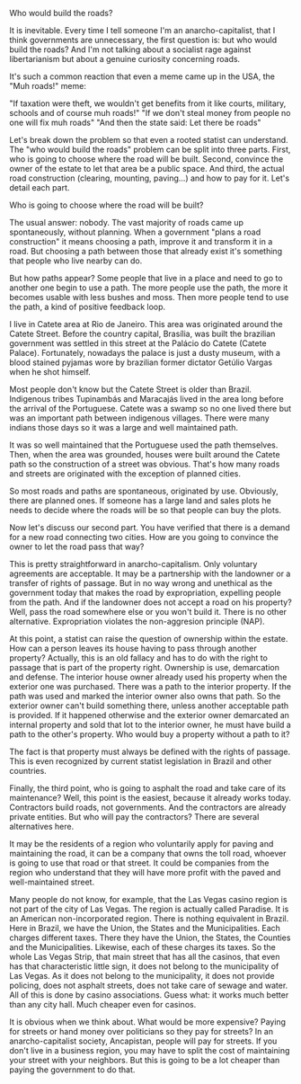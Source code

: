 Who would build the roads?

It is inevitable. Every time I tell someone I'm an anarcho-capitalist, that I think governments are unnecessary,
the first question is: but who would build the roads? And I'm not talking about a socialist rage against libertarianism
but about a genuine curiosity concerning roads.

It's such a common reaction that even a meme came up in the USA, the "Muh roads!" meme:

"If taxation were theft, we wouldn't get benefits from it like courts, military, schools and of course muh roads!"
"If we don't steal money from people no one will fix muh roads"
"And then the state said: Let there be roads"

Let's break down the problem so that even a rooted statist can understand. The "who would build the roads" problem can
be split into three parts. First, who is going to choose where the road will be built. Second, convince the owner of
the estate to let that area be a public space. And third, the actual road construction (clearing, mounting, paving...)
and how to pay for it. Let's detail each part.

Who is going to choose where the road will be built?

The usual answer: nobody. The vast majority of roads came up spontaneously, without planning.
When a government "plans a road construction" it means choosing a path, improve it and transform it in a road.
But choosing a path between those that already exist it's something that people who live nearby can do.

But how paths appear? Some people that live in a place and need to go to another one begin to use a path.
The more people use the path, the more it becomes usable with less bushes and moss.
Then more people tend to use the path, a kind of positive feedback loop.

I live in Catete area at Rio de Janeiro. This area was originated around the Catete Street. Before the country capital,
Brasília, was built the brazilian government was settled in this street at the Palácio do Catete (Catete Palace).
Fortunately, nowadays the palace is just a dusty museum, with a blood stained pyjamas wore by brazilian former
dictator Getúlio Vargas when he shot himself.

Most people don't know but the Catete Street is older than Brazil. Indigenous tribes Tupinambás and Maracajás lived
in the area long before the arrival of the Portuguese. Catete was a swamp so no one lived there but was an important
path between indigenous villages. There were many indians those days so it was a large and well maintained path.

It was so well maintained that the Portuguese used the path themselves. Then, when the area was grounded, houses
were built around the Catete path so the construction of a street was obvious. That's how many roads and streets are
originated with the exception of planned cities.

So most roads and paths are spontaneous, originated by use. Obviously, there are planned ones. If someone has a large
land and sales plots he needs to decide where the roads will be so that people can buy the plots.

Now let's discuss our second part. You have verified that there is a demand for a new road connecting two cities.
How are you going to convince the owner to let the road pass that way?

This is pretty straightforward in anarcho-capitalism. Only voluntary agreements are acceptable. It may be a
partnership with the landowner or a transfer of rights of passage. But in no way wrong and unethical as the government
today that makes the road by expropriation, expelling people from the path. And if the landowner does not accept a
road on his property? Well, pass the road somewhere else or you won't build it. There is no other alternative.
Expropriation violates the non-aggresion principle (NAP).

At this point, a statist can raise the question of ownership within the estate. How can a person leaves its house
having to pass through another property? Actually, this is an old fallacy and has to do with the right to passage
that is part of the property right. Ownership is use, demarcation and defense. The interior house owner already used
his property when the exterior one was purchased. There was a path to the interior property. If the path was used and
marked the interior owner also owns that path. So the exterior owner can't build something there, unless another
acceptable path is provided.  If it happened otherwise and the exterior owner demarcated an internal property and sold
that lot to the interior owner, he must have build a path to the other's property. Who would buy a property without a
path to it?

The fact is that property must always be defined with the rights of passage. This is even recognized by current
statist legislation in Brazil and other countries.

Finally, the third point, who is going to asphalt the road and take care of its maintenance? Well, this point is the
easiest, because it already works today. Contractors build roads, not governments. And the contractors are already
private entities. But who will pay the contractors? There are several alternatives here.

It may be the residents of a region who voluntarily apply for paving and maintaining the road, it can be a
company that owns the toll road, whoever is going to use that road or that street. It could be companies
from the region who understand that they will have more profit with the paved and well-maintained street.

Many people do not know, for example, that the Las Vegas casino region is not part of the city of Las Vegas.
The region is actually called Paradise. It is an American non-incorporated region. There is nothing equivalent
in Brazil. Here in Brazil, we have the Union, the States and the Municipalities. Each charges different taxes. There
they have the Union, the States, the Counties and the Municipalities. Likewise, each of these charges its taxes.
So the whole Las Vegas Strip, that main street that has all the casinos, that even has that characteristic little sign,
it does not belong to the municipality of Las Vegas. As it does not belong to the municipality, it does not provide
policing, does not asphalt streets, does not take care of sewage and water. All of this is done by casino associations.
Guess what: it works much better than any city hall. Much cheaper even for casinos.

It is obvious when we think about. What would be more expensive? Paying for streets or hand money over politicians so
they pay for streets? In an anarcho-capitalist society, Ancapistan, people will pay for streets. If you don't live in
a business region, you may have to split the cost of maintaining your street with your neighbors. But this is going
to be a lot cheaper than paying the government to do that.